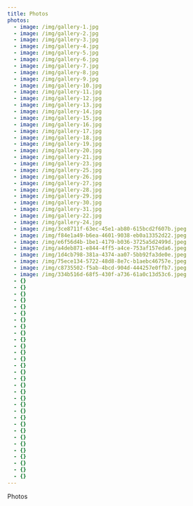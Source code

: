 ```yaml
---
title: Photos
photos:
  - image: /img/gallery-1.jpg
  - image: /img/gallery-2.jpg
  - image: /img/gallery-3.jpg
  - image: /img/gallery-4.jpg
  - image: /img/gallery-5.jpg
  - image: /img/gallery-6.jpg
  - image: /img/gallery-7.jpg
  - image: /img/gallery-8.jpg
  - image: /img/gallery-9.jpg
  - image: /img/gallery-10.jpg
  - image: /img/gallery-11.jpg
  - image: /img/gallery-12.jpg
  - image: /img/gallery-13.jpg
  - image: /img/gallery-14.jpg
  - image: /img/gallery-15.jpg
  - image: /img/gallery-16.jpg
  - image: /img/gallery-17.jpg
  - image: /img/gallery-18.jpg
  - image: /img/gallery-19.jpg
  - image: /img/gallery-20.jpg
  - image: /img/gallery-21.jpg
  - image: /img/gallery-23.jpg
  - image: /img/gallery-25.jpg
  - image: /img/gallery-26.jpg
  - image: /img/gallery-27.jpg
  - image: /img/gallery-28.jpg
  - image: /img/gallery-29.jpg
  - image: /img/gallery-30.jpg
  - image: /img/gallery-31.jpg
  - image: /img/gallery-22.jpg
  - image: /img/gallery-24.jpg
  - image: /img/3ce8711f-63ec-45e1-ab80-615bcd2f607b.jpeg
  - image: /img/f84e1a49-b6ea-4601-9038-eb0a13352d22.jpeg
  - image: /img/e6f56d4b-1be1-4179-b036-3725a5d2499d.jpeg
  - image: /img/a4deb871-e844-4ff5-a4ce-753af157eda6.jpeg
  - image: /img/1d4cb798-381a-4374-aa07-5bb92fa3de0e.jpeg
  - image: /img/75ece134-5722-48d8-8e7c-b1aebc46757e.jpeg
  - image: /img/c8735502-f5ab-4bcd-904d-444257e0ffb7.jpeg
  - image: /img/334b516d-68f5-430f-a736-61a0c13d53c6.jpeg
  - {}
  - {}
  - {}
  - {}
  - {}
  - {}
  - {}
  - {}
  - {}
  - {}
  - {}
  - {}
  - {}
  - {}
  - {}
  - {}
  - {}
  - {}
  - {}
  - {}
  - {}
  - {}
  - {}
  - {}
  - {}
  - {}
  - {}
  - {}
  - {}
  - {}
  - {}
---
```


Photos
